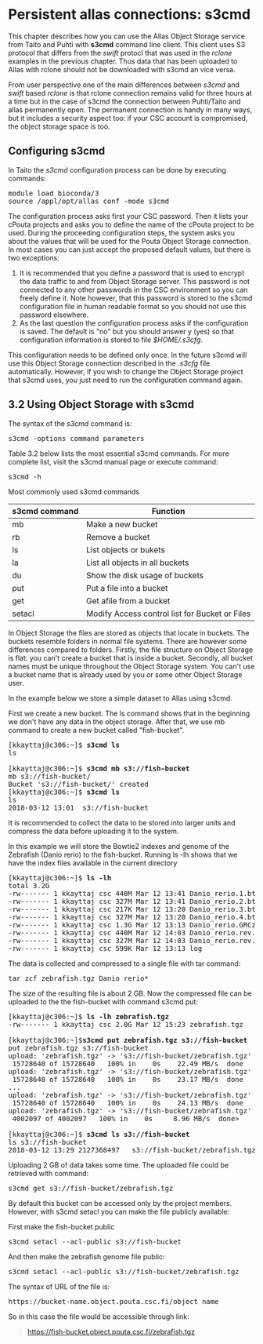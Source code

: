 
# Persistent allas connections: s3cmd

This chapter describes how you can use the Allas Object Storage service from Taito and Puhti with <b>s3cmd</b> command line client. This client uses
S3 protocol that differs from the <i>swift</i> protocl that was used in the <i>rclone</i> examples in the previous chapter. Thus data that has been uploaded to Allas with rclone should not be downloaded with s3cmd an vice versa.

From user perspective one of the main differences between <i>s3cmd</i> and <i>swift</i> based <i>rclone</i> is that rclone connection remains valid for three hours at a time but in the case of s3cmd the connection between Puhti/Taito and allas permanently open. The permanent connection is handy in many ways, but it includes a security aspect too: if your CSC account is compromised, the object storage space is too.


## Configuring s3cmd
In Taito the <i>s3cmd</i> configuration process can be done by executing commands:

<pre>module load bioconda/3
source /appl/opt/allas_conf -mode s3cmd</pre>

The configuration process asks first your CSC password. Then it lists your cPouta projects and asks you to define the name of the cPouta project to be used. During the proceeding configuration steps, the system asks you about the values that will be used for the Pouta Object Storage connection. In most cases you can just accept the proposed default values, but there is two exceptions:

   1.  It is recommended that you define a password that is used to encrypt the data traffic to and from Object Storage server. This password is not connected to any other passwords in the CSC environment so you can freely define it. Note however, that this password is stored to the s3cmd configuration file in human readable format so you should not use this password elsewhere. 
   2.  As the last question the configuration process asks if the configuration is saved. The default is "no" but you should answer y (yes) so that configuration information is stored to file <i>$HOME/.s3cfg</i>.

This configuration needs to be defined only once. In the future s3cmd will use this Object Storage connection described in the <i>.s3cfg</i> file automatically. However, if you wish to change the Object Storage project that s3cmd uses, you just need to run the configuration command again.
 
## 3.2 Using Object Storage with s3cmd

The syntax of the <i>s3cmd</i> command is:

<pre>s3cmd -options command parameters</pre>

Table 3.2 below lists the most essential s3cmd commands. For more complete list, visit the s3cmd manual page or execute command:

<pre>s3cmd -h</pre>


Most commonly used s3cmd commands

| s3cmd command | Function |
|-----|----|
| mb 	| Make a new bucket |
| rb 	| Remove a bucket |
| ls 	| List objects or bukets |
| la 	| List all objects in all buckets |
| du 	| Show the disk usage of buckets |
| put | Put a file into a bucket |
| get | Get afile from a bucket |
| setacl | Modify Access control list for Bucket or Files |

In Object Storage the files are stored as objects that locate in buckets. The buckets resemble folders in normal file systems. There are however some differences compared to folders. Firstly, the file structure on Object Storage is flat: you can't create a bucket that is inside a bucket. Secondly, all bucket names must be unique throughout the Object Storage system. You can't use a bucket name that is already used by you or some other Object Storage user.

In the example below we store a simple dataset to Allas using s3cmd.

First we create a new bucket. The ls command shows that in the beginning we don't have any data in the object storage. After that, we use mb command to create a new bucket called "fish-bucket".

<pre>[kkayttaj@c306:~]$ <b>s3cmd ls</b>
ls

[kkayttaj@c306:~]$ <b>s3cmd mb s3://fish-bucket</b>
mb s3://fish-bucket/
Bucket 's3://fish-bucket/' created
[kkayttaj@c306:~]$ <b>s3cmd ls</b>
ls
2018-03-12 13:01  s3://fish-bucket</pre>
It is recommended to collect the data to be stored into larger units and compress the data before uploading it to the system.

In this example we will store the Bowtie2 indexes and genome of the Zebrafish (Danio rerio) to the fish-bucket. Running ls -lh shows that we have the index files available in the current directory

<pre>[kkayttaj@c306:~]$ <b>ls -lh</b>
total 3.2G
-rw------- 1 kkayttaj csc 440M Mar 12 13:41 Danio_rerio.1.bt2
-rw------- 1 kkayttaj csc 327M Mar 12 13:41 Danio_rerio.2.bt2
-rw------- 1 kkayttaj csc 217K Mar 12 13:20 Danio_rerio.3.bt2
-rw------- 1 kkayttaj csc 327M Mar 12 13:20 Danio_rerio.4.bt2
-rw------- 1 kkayttaj csc 1.3G Mar 12 13:13 Danio_rerio.GRCz10.dna.toplevel.fa
-rw------- 1 kkayttaj csc 440M Mar 12 14:03 Danio_rerio.rev.1.bt2
-rw------- 1 kkayttaj csc 327M Mar 12 14:03 Danio_rerio.rev.2.bt2
-rw------- 1 kkayttaj csc 599K Mar 12 13:13 log</pre>

The data is collected and compressed to a single file with tar command:

<pre>tar zcf zebrafish.tgz Danio_rerio*</pre>

The size of the resulting file is about 2 GB. Now the compressed file can be uploaded to the the fish-bucket with command s3cmd put:

<pre>[kkayttaj@c306:~]$ <b>ls -lh zebrafish.tgz</b>
-rw------- 1 kkayttaj csc 2.0G Mar 12 15:23 zebrafish.tgz

[kkayttaj@c306:~]$<b>s3cmd put zebrafish.tgz s3://fish-bucket</b>
put zebrafish.tgz s3://fish-bucket
upload: 'zebrafish.tgz' -> 's3://fish-bucket/zebrafish.tgz'  [part 1 of 136, 15MB] [1 of 1]
 15728640 of 15728640   100% in    0s    22.49 MB/s  done
upload: 'zebrafish.tgz' -> 's3://fish-bucket/zebrafish.tgz'  [part 2 of 136, 15MB] [1 of 1]
 15728640 of 15728640   100% in    0s    23.17 MB/s  done
...
upload: 'zebrafish.tgz' -> 's3://fish-bucket/zebrafish.tgz'  [part 135 of 136, 15MB] [1 of 1]
 15728640 of 15728640   100% in    0s    24.13 MB/s  done
upload: 'zebrafish.tgz' -> 's3://fish-bucket/zebrafish.tgz'  [part 136 of 136, 3MB] [1 of 1]
 4002097 of 4002097   100% in    0s     8.96 MB/s  done>

[kkayttaj@c306:~]$ <b>s3cmd ls s3://fish-bucket</b>
ls s3://fish-bucket
2018-03-12 13:29 2127368497   s3://fish-bucket/zebrafish.tgz
</pre>
Uploading 2 GB of data takes some time. The uploaded file could be retrieved with command:

<pre>s3cmd get s3://fish-bucket/zebrafish.tgz</pre>

By default this bucket can be accessed only by the project members. However, with s3cmd setacl you can make the file publicly available:

First make the fish-bucket public

<pre>s3cmd setacl --acl-public s3://fish-bucket</pre>

And then make the zebrafish genome file public:

<pre>s3cmd setacl --acl-public s3://fish-bucket/zebrafish.tgz</pre>

The syntax of URL of the file is:

<pre>https://bucket-name.object.pouta.csc.fi/object_name</pre>

So in this case the file would be accessible through link:

>https://fish-bucket.object.pouta.csc.fi/zebrafish.tgz
